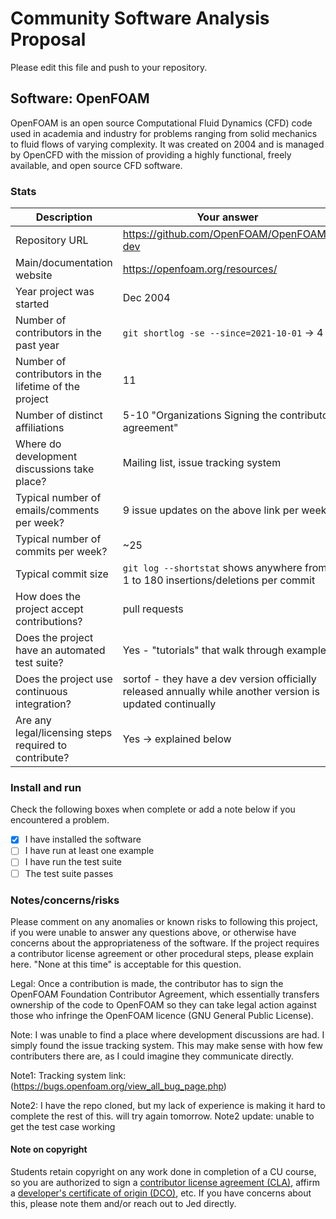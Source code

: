 # Community Software Analysis Proposal
Please edit this file and push to your repository.

## Software: OpenFOAM

OpenFOAM is an open source Computational Fluid Dynamics (CFD) code used in academia and industry for problems ranging from solid mechanics to fluid flows of varying complexity. It was created on 2004 and is managed by OpenCFD with the mission of providing a highly functional, freely available, and open source CFD software.

### Stats

| Description | Your answer |
|---------|-----------|
| Repository URL |  https://github.com/OpenFOAM/OpenFOAM-dev  |
| Main/documentation website |  https://openfoam.org/resources/  |
| Year project was started |  Dec 2004 |
| Number of contributors in the past year | `git shortlog -se --since=2021-10-01` -> 4 |
| Number of contributors in the lifetime of the project | 11 |
| Number of distinct affiliations | 5-10 "Organizations Signing the contributor agreement" |
| Where do development discussions take place? | Mailing list, issue tracking system  |
| Typical number of emails/comments per week? |  9 issue updates on the above link per week |
| Typical number of commits per week? | ~25 |
| Typical commit size | `git log --shortstat` shows anywhere from 1 to 180 insertions/deletions per commit |
| How does the project accept contributions? | pull requests  |
| Does the project have an automated test suite? | Yes - "tutorials" that walk through examples |
| Does the project use continuous integration? | sortof - they have a dev version officially released annually while another version is updated continually |
| Are any legal/licensing steps required to contribute? | Yes -> explained below |

### Install and run

Check the following boxes when complete or add a note below if you
encountered a problem.

- [x] I have installed the software
- [ ] I have run at least one example
- [ ] I have run the test suite
- [ ] The test suite passes

### Notes/concerns/risks

Please comment on any anomalies or known risks to following this
project, if you were unable to answer any questions above, or
otherwise have concerns about the appropriateness of the software.  If
the project requires a contributor license agreement or other
procedural steps, please explain here.  "None at this time" is
acceptable for this question.

Legal: Once a contribution is made, the contributor has to sign the OpenFOAM Foundation Contributor Agreement, which essentially transfers ownership of the code to OpenFOAM so they can take legal action against those who infringe the OpenFOAM licence (GNU General Public License).

Note: I was unable to find a place where development discussions are had. I simply found the issue tracking system. This may make sense with how few contributers there are, as I could imagine they communicate directly.

Note1: Tracking system link: (https://bugs.openfoam.org/view_all_bug_page.php) 

Note2: I have the repo cloned, but my lack of experience is making it hard to complete the rest of this. will try again tomorrow.
Note2 update: unable to get the test case working

#### Note on copyright
Students retain copyright on any work done in completion of a CU
course, so you are authorized to sign a [contributor license
agreement (CLA)](https://en.wikipedia.org/wiki/Contributor_License_Agreement),
affirm a [developer's certificate of
origin (DCO)](https://en.wikipedia.org/wiki/Developer_Certificate_of_Origin),
etc.  If you have concerns about this, please note them and/or reach
out to Jed directly.
